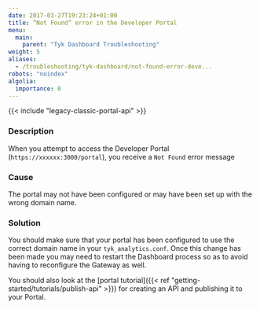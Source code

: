 ```yaml
---
date: 2017-03-27T19:23:24+01:00
title: “Not Found” error in the Developer Portal
menu:
  main:
    parent: "Tyk Dashboard Troubleshooting"
weight: 5 
aliases:
  - /troubleshooting/tyk-dashboard/not-found-error-deve...
robots: "noindex"
algolia:
  importance: 0
---
```


{{< include "legacy-classic-portal-api" >}}

### Description

When you attempt to access the Developer Portal (`https://xxxxxx:3000/portal`), you receive a `Not Found` error message

### Cause

The portal may not have been configured or may have been set up with the wrong domain name.

### Solution

You should make sure that your portal has been configured to use the correct domain name in your `tyk_analytics.conf`. Once this change has been made you may need to restart the Dashboard process so as to avoid having to reconfigure the Gateway as well.

You should also look at the [portal tutorial]({{< ref "getting-started/tutorials/publish-api" >}}) for creating an API and publishing it to your Portal.
